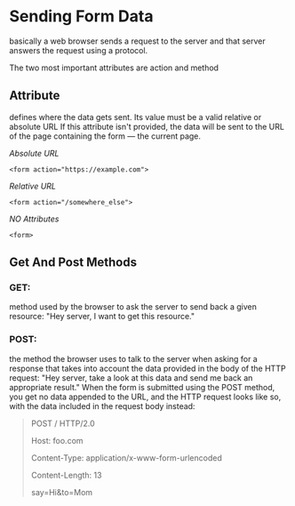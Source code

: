 # Sending Form Data

basically a web browser sends a request to the server and that server answers the request using a protocol.

The two most important attributes are action and method

## Attribute

defines where the data gets sent. Its value must be a valid relative or absolute URL
If this attribute isn't provided, the data will be sent to the URL of the page containing the form — the current page.

_Absolute URL_

`<form action="https://example.com">`

_Relative URL_

`<form action="/somewhere_else">`

_NO Attributes_

`<form>`

## Get And Post Methods

### GET:

method used by the browser to ask the server to send back a given resource: "Hey server, I want to get this resource."

### POST:

the method the browser uses to talk to the server when asking for a response that takes into account the data provided in the body of the HTTP request: "Hey server, take a look at this data and send me back an appropriate result."
When the form is submitted using the POST method, you get no data appended to the URL, and the HTTP request looks like so, with the data included in the request body instead:

> POST / HTTP/2.0
>
> Host: foo.com
>
> Content-Type: application/x-www-form-urlencoded
>
> Content-Length: 13
>
> say=Hi&to=Mom
